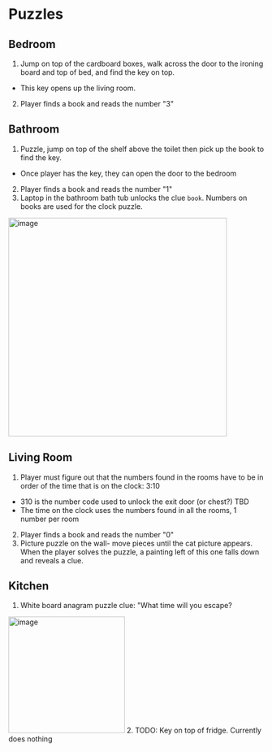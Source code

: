 
# Puzzles
## Bedroom

1. Jump on top of the cardboard boxes, walk across the door to the ironing board and top of bed, and find the key on top.
* This key opens up the living room. 
2. Player finds a book and reads the number "3"

## Bathroom

1. Puzzle, jump on top of the shelf above the toilet then pick up the book to find the key.
* Once player has the key, they can open the door to the bedroom
2. Player finds a book and reads the number "1"
3. Laptop in the bathroom bath tub unlocks the clue `book`. Numbers on books are used for the clock puzzle.
<img width="430" alt="image" src="https://github.com/chamenez/Escape-Room/assets/27694443/cde04a3f-2b7a-477b-8dde-0e6d8ec435b1">


## Living Room

1. Player must figure out that the numbers found in the rooms have to be in order of the time that is on the clock: 3:10
* 310 is the number code used to unlock the exit door (or chest?) TBD
* The time on the clock uses the numbers found in all the rooms, 1 number per room
2. Player finds a book and reads the number "0"
3. Picture puzzle on the wall- move pieces until the cat picture appears. When the player solves the puzzle, a painting left of this one falls down and reveals a clue.

  ## Kitchen

  1. White board anagram puzzle clue: "What time will you escape?
 <img width="229" alt="image" src="https://github.com/chamenez/Escape-Room/assets/27694443/1209a5a9-a485-4690-93d2-3544c1bd8856">
 2. TODO: Key on top of fridge. Currently does nothing
